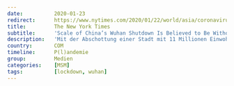 ```yaml
---
date:          2020-01-23
redirect:      https://www.nytimes.com/2020/01/22/world/asia/coronavirus-quarantines-history.html
title:         The New York Times
subtitle:      'Scale of China’s Wuhan Shutdown Is Believed to Be Without Precedent (Published 2020)'
description:   'Mit der Abschottung einer Stadt mit 11 Millionen Einwohnern versuchte China, einen Ausbruch des Coronavirus mithilfe einer Taktik mit einer komplizierten Geschichte ethischer Bedenken zu stoppen.'
country:       COM
timeline:      P(l)andemie
group:         Medien
categories:    [MSM]
tags:          [lockdown, wuhan]
---
```

